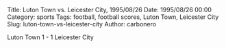 Title: Luton Town vs. Leicester City, 1995/08/26
Date: 1995/08/26 00:00
Category: sports
Tags: football, football scores, Luton Town, Leicester City
Slug: luton-town-vs-leicester-city
Author: carbonero


Luton Town 1 - 1 Leicester City
